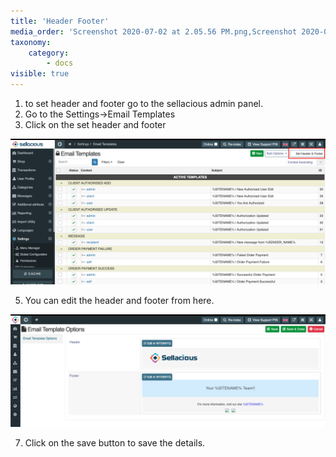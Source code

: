 ```yaml
---
title: 'Header Footer'
media_order: 'Screenshot 2020-07-02 at 2.05.56 PM.png,Screenshot 2020-07-02 at 2.06.59 PM.png'
taxonomy:
    category:
        - docs
visible: true
---
```


1. to set header and footer go to the sellacious admin panel.
2. Go to the Settings->Email Templates
3. Click on the set header and footer

![](Screenshot%202020-07-02%20at%202.05.56%20PM.png)

5. You can edit the header and footer from here.

![](Screenshot%202020-07-02%20at%202.06.59%20PM.png)

7. Click on the save button to save the details.